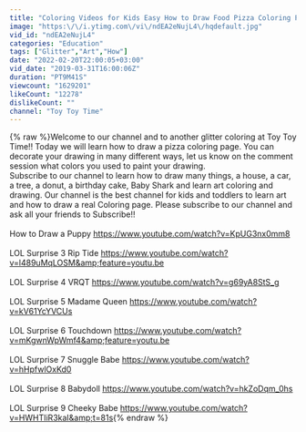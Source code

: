 ```yaml
---
title: "Coloring Videos for Kids Easy How to Draw Food Pizza Coloring Pages Glitter Art"
image: "https:\/\/i.ytimg.com\/vi\/ndEA2eNujL4\/hqdefault.jpg"
vid_id: "ndEA2eNujL4"
categories: "Education"
tags: ["Glitter","Art","How"]
date: "2022-02-20T22:00:05+03:00"
vid_date: "2019-03-31T16:00:06Z"
duration: "PT9M41S"
viewcount: "1629201"
likeCount: "12278"
dislikeCount: ""
channel: "Toy Toy Time"
---
```

{% raw %}Welcome to our channel and to another glitter coloring at Toy Toy Time!! Today we will learn how to draw a pizza coloring page. You can decorate your drawing in many different ways, let us know on the comment session what colors you used to paint your drawing.<br />Subscribe to our channel to learn how to draw many things, a house, a car, a tree, a donut, a birthday cake, Baby Shark and learn art coloring and drawing. Our channel is the best channel for kids and toddlers to learn art and how to draw a real Coloring page. Please subscribe to our channel and ask all your friends to Subscribe!!<br /><br />How to Draw a Puppy   <a rel="nofollow" target="blank" href="https://www.youtube.com/watch?v=KpUG3nx0mm8">https://www.youtube.com/watch?v=KpUG3nx0mm8</a><br /><br />LOL Surprise 3 Rip Tide <a rel="nofollow" target="blank" href="https://www.youtube.com/watch?v=l489uMqLOSM&amp;feature=youtu.be">https://www.youtube.com/watch?v=l489uMqLOSM&amp;feature=youtu.be</a><br /><br />LOL Surprise 4 VRQT <a rel="nofollow" target="blank" href="https://www.youtube.com/watch?v=g69yA8StS_g">https://www.youtube.com/watch?v=g69yA8StS_g</a><br /><br />LOL Surprise 5 Madame Queen <a rel="nofollow" target="blank" href="https://www.youtube.com/watch?v=kV61YcYVCUs">https://www.youtube.com/watch?v=kV61YcYVCUs</a><br /><br />LOL Surprise 6 Touchdown <a rel="nofollow" target="blank" href="https://www.youtube.com/watch?v=mKgwnWpWmf4&amp;feature=youtu.be">https://www.youtube.com/watch?v=mKgwnWpWmf4&amp;feature=youtu.be</a><br /><br />LOL Surprise 7 Snuggle Babe <a rel="nofollow" target="blank" href="https://www.youtube.com/watch?v=hHpfwlOxKd0">https://www.youtube.com/watch?v=hHpfwlOxKd0</a><br /><br />LOL Surprise 8 Babydoll <a rel="nofollow" target="blank" href="https://www.youtube.com/watch?v=hkZoDqm_0hs">https://www.youtube.com/watch?v=hkZoDqm_0hs</a><br /><br />LOL Surprise 9 Cheeky Babe <a rel="nofollow" target="blank" href="https://www.youtube.com/watch?v=HWHTIiR3kaI&amp;t=81s">https://www.youtube.com/watch?v=HWHTIiR3kaI&amp;t=81s</a>{% endraw %}
